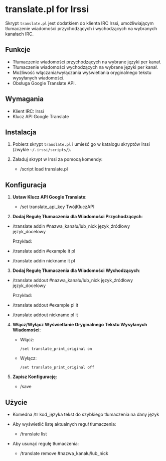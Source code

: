 # translate.pl for Irssi

Skrypt `translate.pl` jest dodatkiem do klienta IRC Irssi, umożliwiającym tłumaczenie wiadomości przychodzących i wychodzących na wybranych kanałach IRC.

## Funkcje

- Tłumaczenie wiadomości przychodzących na wybrane języki per kanał.
- Tłumaczenie wiadomości wychodzących na wybrane języki per kanał.
- Możliwość włączania/wyłączania wyświetlania oryginalnego tekstu wysyłanych wiadomości.
- Obsługa Google Translate API.

## Wymagania

- Klient IRC: Irssi
- Klucz API Google Translate

## Instalacja

1. Pobierz skrypt `translate.pl` i umieść go w katalogu skryptów Irssi (zwykle `~/.irssi/scripts/`).
2. Załaduj skrypt w Irssi za pomocą komendy:

	- /script load translate.pl


## Konfiguracja

1. **Ustaw Klucz API Google Translate**:

	- /set translate_api_key TwójKluczAPI


2. **Dodaj Regułę Tłumaczenia dla Wiadomości Przychodzących**:

- /translate addin #nazwa_kanału/lub_nick język_źródłowy język_docelowy

	Przykład:

- /translate addin #example it pl
- /translate addin nickname it pl


3. **Dodaj Regułę Tłumaczenia dla Wiadomości Wychodzących**:

- /translate addout #nazwa_kanału/lub_nick język_źródłowy język_docelowy

	Przykład:

- /translate addout #example pl it
- /translate addout nickname pl it


4. **Włącz/Wyłącz Wyświetlanie Oryginalnego Tekstu Wysyłanych Wiadomości**:

	- Włącz:
	  ```
	  /set translate_print_original on
	  ```
	- Wyłącz:
	  ```
	  /set translate_print_original off
	  ```

5. **Zapisz Konfigurację**:

	- /save


## Użycie
- Komedna /tr kod_języka tekst do szybkiego tłumaczenia na dany język
- Aby wyświetlić listę aktualnych reguł tłumaczenia:
	- /translate list

- Aby usunąć regułę tłumaczenia:
	- /translate remove #nazwa_kanału/lub_nick
